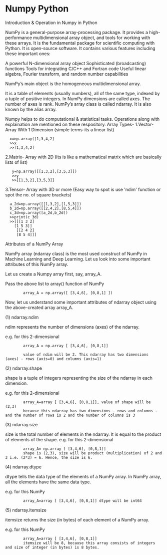 # Numpy Python
Introduction & Operation in Numpy in Python

NumPy is a general-purpose array-processing package. It provides a high-performance multidimensional array object, and tools for working with these arrays. It is the fundamental package for scientific computing with Python. It is open-source software. It contains various features including these important ones:

A powerful N-dimensional array object
Sophisticated (broadcasting) functions
Tools for integrating C/C++ and Fortran code
Useful linear algebra, Fourier transform, and random number capabilities

NumPy’s main object is the homogeneous multidimensional array.

It is a table of elements (usually numbers), all of the same type, indexed by a tuple of positive integers.
In NumPy dimensions are called axes. The number of axes is rank.
NumPy’s array class is called ndarray. It is also known by the alias array.

Numpy helps to do computational & statistical tasks.
Operations along with explaination are mentioned on these respository.
Array Types-
1.Vector-Array With 1 Dimension (simple terms-its a linear list)

      x=np.array([1,3,4,2]
      >>x
      >>[1,3,4,2]
 
2.Matrix- Array with 2D (Its is like a mathematical matrix which are basically lists of list)

       y=np.array([[1,3,2],[3,5,3]]) 
       >>y
       >>[[1,3,2],[3,5,3]]
       
3.Tensor- Array with 3D or more (Easy way to spot is use 'ndim' function or spot the no. of square brackets)

      a_2d=np.array([[1,3,2],[1,5,3]])
      b_2d=np.array([[2,4,2],[8,5,4]])
      c_3d=np.array([a_2d,b_2d])
      >>print(c_3d)
      >>[[[1 3 2]
        [1 5 3]]
         [[2 4 2]
         [8 5 4]]]
         
         
   Attributes of a NumPy Array
   
   NumPy array (ndarray class) is the most used construct of NumPy in Machine Learning and Deep Learning. Let us look into some important attributes of this NumPy     array.

Let us create a Numpy array first, say, array_A.

Pass the above list to array() function of NumPy

            array_A = np.array([ [3,4,6], [0,8,1] ])
Now, let us understand some important attributes of ndarray object using the above-created array array_A.

(1) ndarray.ndim

ndim represents the number of dimensions (axes) of the ndarray.

e.g. for this 2-dimensional

            array_A = np.array [ [3,4,6], [0,8,1]] 
        
            value of ndim will be 2. This ndarray has two dimensions (axes) - rows (axis=0) and columns (axis=1)

(2) ndarray.shape

shape is a tuple of integers representing the size of the ndarray in each dimension.

e.g. for this 2-dimensional 
            
            array_A=array [ [3,4,6], [0,8,1]], value of shape will be (2,3) 
            because this ndarray has two dimensions - rows and columns - and the number of rows is 2 and the number of columns is 3

(3) ndarray.size

size is the total number of elements in the ndarray. It is equal to the product of elements of the shape. e.g. for this 2-dimensional 
            
            array_A= np.array [ [3,4,6], [0,8,1]]
            shape is (2,3), size will be product (multiplication) of 2 and 3 i.e. (2*3) = 6. Hence, the size is 6.

(4) ndarray.dtype

dtype tells the data type of the elements of a NumPy array. In NumPy array, all the elements have the same data type.

e.g. for this NumPy 
            
            array_A=array [ [3,4,6], [0,8,1]] dtype will be int64

(5) ndarray.itemsize

itemsize returns the size (in bytes) of each element of a NumPy array.

e.g. for this NumPy 
            
            array_A=array [ [3,4,6], [0,8,1]]
            itemsize will be 8, because this array consists of integers and size of integer (in bytes) is 8 bytes.
   
   
   
   
